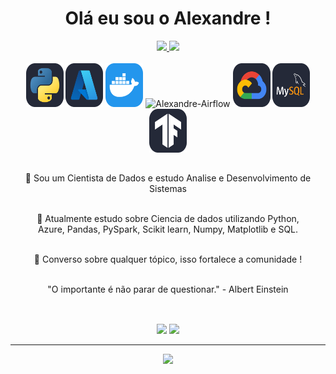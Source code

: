 
<h1 align="center">
Olá eu sou o Alexandre ! 
</h1>

<div align="center">
  <a href="https://github.com/AlexandreFCosta">
    <img height="150em" src="https://anthonyraf-stats.vercel.app/api?username=AlexandreFCosta&show_icons=true&hide_title=true&hide_rank=false&card_width=400&bg_color=0D1117&border_color=30363D&text_color=FFFFFF#gh-dark-mode-only"/>
    <img height="150em" src="https://anthonyraf-stats.vercel.app/api/top-langs/?username=AlexandreFCosta&hide_title=true&layout=compact&bg_color=0D1117&border_color=30363D&text_color=FFFFFF#gh-dark-mode-only"/>
  </a>


<div align="center" style"display: inline_block"><br>
  <img align"center" alt="Alexandre-Python" height="70" width="60" src="https://raw.githubusercontent.com/tandpfun/skill-icons/d1c752b99bb25a0e5aa363bae1db2809173ee966/icons/Python-Dark.svg" />
  <img align"center" alt="Alexandre-Azure" height="70" width="60" src="https://raw.githubusercontent.com/tandpfun/skill-icons/d1c752b99bb25a0e5aa363bae1db2809173ee966/icons/Azure-Dark.svg" />
  <img align"center" alt="Alexandre-Docker" height="70" width="60" src="https://raw.githubusercontent.com/tandpfun/skill-icons/d1c752b99bb25a0e5aa363bae1db2809173ee966/icons/Docker.svg" />
  <img align"center" alt="Alexandre-Airflow" height="70" width="60" src="https://raw.githubusercontent.com/tandpfun/skill-icons/d1c752b99bb25a0e5aa363bae1db2809173ee966/icons/Airflow-Dark.svg" />
  <img align"center" alt="Alexandre-GCP" height="70" width="60" src="https://raw.githubusercontent.com/tandpfun/skill-icons/d1c752b99bb25a0e5aa363bae1db2809173ee966/icons/GCP-Dark.svg" />
  <img align"center" alt="Alexandre-mysql" height="70" width="60" src="https://raw.githubusercontent.com/tandpfun/skill-icons/d1c752b99bb25a0e5aa363bae1db2809173ee966/icons/MySQL-Dark.svg" />
  <img align"center" alt="Alexandre-TensorFlow" height="70" width="60" src="https://raw.githubusercontent.com/tandpfun/skill-icons/d1c752b99bb25a0e5aa363bae1db2809173ee966/icons/TensorFlow-Dark.svg" />
</div>

 
## 

<div align=center>
🔭 Sou um Cientista de Dados e estudo Analise e Desenvolvimento de Sistemas <br><br>
  
  📒 Atualmente estudo sobre Ciencia de dados utilizando Python, <br>Azure, Pandas, PySpark, Scikit learn, Numpy, Matplotlib e SQL.<br><br>
  
🙌 Converso sobre qualquer tópico, isso fortalece a comunidade ! <br><br>
  
"O importante é não parar de questionar." - Albert Einstein<br><br>

</div>

## 
  
<div align=center>
  <a href="https://www.linkedin.com/in/alexandrefeitosacosta/" target="_blank"><img src="https://img.shields.io/badge/-LinkedIn-%230077B5?style=for-the-badge&logo=linkedin&logoColor=white" target="_blank"></a>
  <a href = "mailto: alexandrefcosta.dev@gmail.com"><img src="https://img.shields.io/badge/-Gmail-%23333?style=for-the-badge&logo=gmail&logoColor=white" target="_blank"></a>
</div>


---

![](https://komarev.com/ghpvc/?username=AlexandreFCosta&color=blue)
